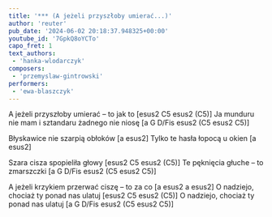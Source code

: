 ```yaml
---
title: '*** (A jeżeli przyszłoby umierać...)'
author: 'reuter'
pub_date: '2024-06-02 20:18:37.948325+00:00'
youtube_id: '7GpkQ8oYCTo'
capo_fret: 1
text_authors:
 - 'hanka-wlodarczyk'
composers:
 - 'przemyslaw-gintrowski'
performers:
 - 'ewa-blaszczyk'
---
```


A jeżeli przyszłoby umierać – to jak to [esus2 C5 esus2 (C5)]
Ja munduru nie mam i sztandaru żadnego nie niosę [a G D/Fis esus2 (C5 esus2 C5)]

Błyskawice nie szarpią obłoków [a esus2]
Tylko te hasła łopocą u okien [a esus2] 

Szara cisza spopieliła głowy [esus2 C5 esus2 (C5)]
Te pęknięcia głuche – to zmarszczki [a G D/Fis esus2 (C5 esus2 C5)]

A jeżeli krzykiem przerwać ciszę – to za co [a esus2 a esus2]
O nadziejo, chociaż ty ponad nas ulatuj [esus2 C5 esus2 (C5)]
O nadziejo, chociaż ty ponad nas ulatuj [a G D/Fis esus2 (C5 esus2 C5)]